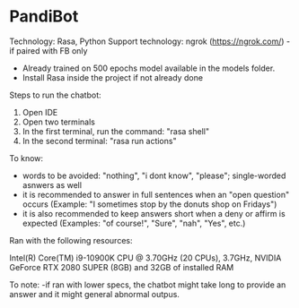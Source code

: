 # PandiBot

Technology: Rasa, Python
Support technology: ngrok (https://ngrok.com/) - if paired with FB only

- Already trained on 500 epochs model available in the models folder.
- Install Rasa inside the project if not already done

Steps to run the chatbot:
1. Open IDE
2. Open two terminals
3. In the first terminal, run the command: "rasa shell"
4. In the second terminal: "rasa run actions"

To know:
- words to be avoided: "nothing", "i dont know", "please"; single-worded asnwers as well
- it is recommended to answer in full sentences when an "open question" occurs (Example: "I sometimes stop by the donuts shop on Fridays")
- it is also recommended to keep answers short when a deny or affirm is expected (Examples: "of course!", "Sure", "nah", "Yes", etc.)

Ran with the following resources:

Intel(R) Core(TM) i9-10900K CPU @ 3.70GHz (20 CPUs), 3.7GHz,
NVIDIA GeForce RTX 2080 SUPER (8GB) and 32GB of installed RAM

To note:
-if ran with lower specs, the chatbot might take long to provide an answer and it might general abnormal outpus.
